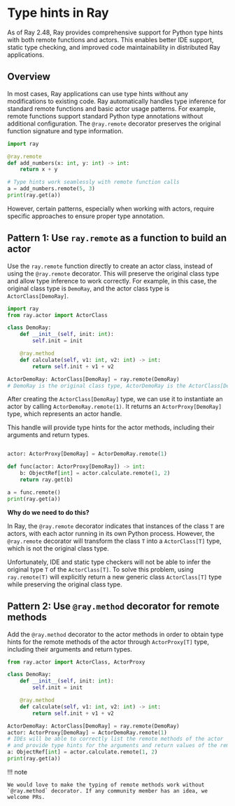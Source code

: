 # Type hints in Ray

As of Ray 2.48, Ray provides comprehensive support for Python type hints with both remote functions and actors. This enables better IDE support, static type checking, and improved code maintainability in distributed Ray applications.

## Overview

In most cases, Ray applications can use type hints without any modifications to existing code. Ray automatically handles type inference for standard remote functions and basic actor usage patterns. For example, remote functions support standard Python type annotations without additional configuration. The `@ray.remote` decorator preserves the original function signature and type information.

```python
import ray

@ray.remote
def add_numbers(x: int, y: int) -> int:
    return x + y

# Type hints work seamlessly with remote function calls
a = add_numbers.remote(5, 3)
print(ray.get(a))
```

However, certain patterns, especially when working with actors, require specific approaches to ensure proper type annotation.

## Pattern 1: Use `ray.remote` as a function to build an actor

Use the `ray.remote` function directly to create an actor class, instead of using the `@ray.remote` decorator. This will preserve the original class type and allow type inference to work correctly. For example, in this case, the original class type is `DemoRay`, and the actor class type is `ActorClass[DemoRay]`.

```python
import ray
from ray.actor import ActorClass

class DemoRay:
    def __init__(self, init: int):
        self.init = init

    @ray.method
    def calculate(self, v1: int, v2: int) -> int:
        return self.init + v1 + v2

ActorDemoRay: ActorClass[DemoRay] = ray.remote(DemoRay)
# DemoRay is the original class type, ActorDemoRay is the ActorClass[DemoRay] type
```

After creating the `ActorClass[DemoRay]` type, we can use it to instantiate an actor by calling `ActorDemoRay.remote(1)`. It returns an `ActorProxy[DemoRay]` type, which represents an actor handle.

This handle will provide type hints for the actor methods, including their arguments and return types.

```python

actor: ActorProxy[DemoRay] = ActorDemoRay.remote(1)

def func(actor: ActorProxy[DemoRay]) -> int:
    b: ObjectRef[int] = actor.calculate.remote(1, 2)
    return ray.get(b)

a = func.remote()
print(ray.get(a))
```

**Why do we need to do this?**

In Ray, the `@ray.remote` decorator indicates that instances of the class `T` are actors, with each actor running in its own Python process. However, the `@ray.remote` decorator will transform the class `T` into a `ActorClass[T]` type, which is not the original class type.

Unfortunately, IDE and static type checkers will not be able to infer the original type `T` of the `ActorClass[T]`. To solve this problem, using `ray.remote(T)` will explicitly return a new generic class `ActorClass[T]` type while preserving the original class type.

## Pattern 2: Use `@ray.method` decorator for remote methods

Add the `@ray.method` decorator to the actor methods in order to obtain type hints for the remote methods of the actor through `ActorProxy[T]` type, including their arguments and return types.

```python
from ray.actor import ActorClass, ActorProxy

class DemoRay:
    def __init__(self, init: int):
        self.init = init

    @ray.method
    def calculate(self, v1: int, v2: int) -> int:
        return self.init + v1 + v2

ActorDemoRay: ActorClass[DemoRay] = ray.remote(DemoRay)
actor: ActorProxy[DemoRay] = ActorDemoRay.remote(1)
# IDEs will be able to correctly list the remote methods of the actor
# and provide type hints for the arguments and return values of the remote methods
a: ObjectRef[int] = actor.calculate.remote(1, 2)
print(ray.get(a))
```

!!! note

    We would love to make the typing of remote methods work without `@ray.method` decorator. If any community member has an idea, we welcome PRs.
